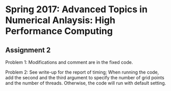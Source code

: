 # Spring 2017: Advanced Topics in Numerical Anlaysis: High Performance Computing 

## Assignment 2 

Problem 1: Modifications and comment are in the fixed code.

Problem 2: See write-up for the report of timing; When running the code, add the second and the third argument to specify the number of grid points and the number of threads. Otherwise, the code will run with default setting. 



